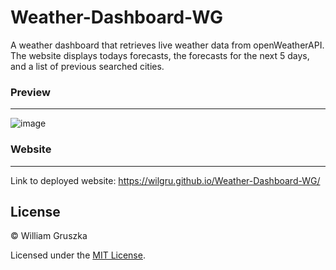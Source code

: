 # Weather-Dashboard-WG

A weather dashboard that retrieves live weather data from openWeatherAPI. The website displays todays forecasts, the forecasts for the next 5 days, and a list of previous searched cities.

### Preview
---

![image](https://github.com/wilgru/Weather-Dashboard-WG/blob/main/img/Screen%20Shot%202022-03-28%20at%2012.53.34%20pm.png)

### Website
---

Link to deployed website: https://wilgru.github.io/Weather-Dashboard-WG/

## License

&copy; William Gruszka

Licensed under the [MIT License](./LICENSE.txt).
